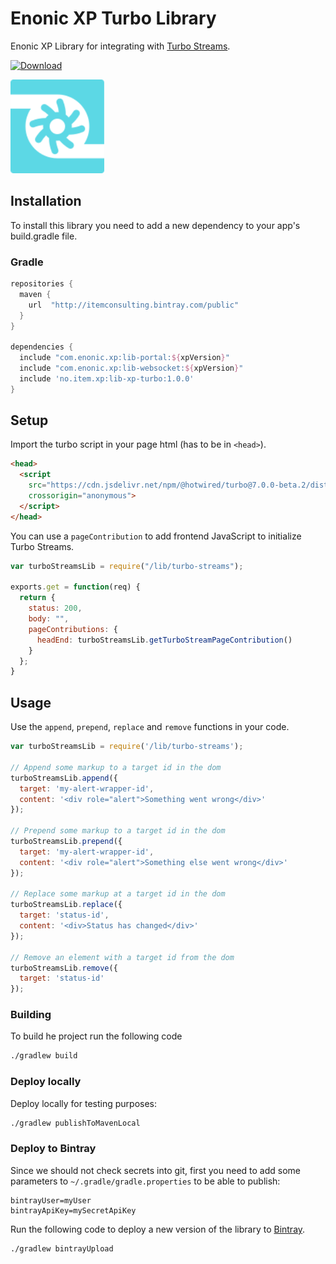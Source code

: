 # Enonic XP Turbo Library

Enonic XP Library for integrating with [Turbo Streams](https://turbo.hotwire.dev/reference/streams).

[ ![Download](https://api.bintray.com/packages/itemconsulting/public/no.item.xp.lib-xp-turbo/images/download.svg?version=1.0.0) ](https://bintray.com/itemconsulting/public/no.item.xp.lib-xp-turbo/1.0.0/link)


<img src="https://github.com/ItemConsulting/lib-xp-turbo/raw/main/docs/icon.svg?sanitize=true" width="150">

## Installation

To install this library you need to add a new dependency to your app's build.gradle file.

### Gradle

```groovy
repositories {
  maven {
    url  "http://itemconsulting.bintray.com/public"
  }
}

dependencies {
  include "com.enonic.xp:lib-portal:${xpVersion}"
  include "com.enonic.xp:lib-websocket:${xpVersion}"
  include 'no.item.xp:lib-xp-turbo:1.0.0'
}
```

## Setup

Import the turbo script in your page html (has to be in `<head>`).

```html  
<head>
  <script
    src="https://cdn.jsdelivr.net/npm/@hotwired/turbo@7.0.0-beta.2/dist/turbo.es5-umd.min.js"
    crossorigin="anonymous">
  </script>
</head>
```

You can use a `pageContribution` to add frontend JavaScript to initialize Turbo Streams.

```javascript
var turboStreamsLib = require("/lib/turbo-streams");

exports.get = function(req) {
  return {
    status: 200,
    body: "",
    pageContributions: {
      headEnd: turboStreamsLib.getTurboStreamPageContribution()
    }
  };
}
```
## Usage

Use the `append`, `prepend`, `replace` and `remove` functions in your code.

```javascript
var turboStreamsLib = require('/lib/turbo-streams');

// Append some markup to a target id in the dom
turboStreamsLib.append({
  target: 'my-alert-wrapper-id', 
  content: '<div role="alert">Something went wrong</div>'
});

// Prepend some markup to a target id in the dom
turboStreamsLib.prepend({
  target: 'my-alert-wrapper-id', 
  content: '<div role="alert">Something else went wrong</div>'
});

// Replace some markup at a target id in the dom
turboStreamsLib.replace({
  target: 'status-id', 
  content: '<div>Status has changed</div>'
});

// Remove an element with a target id from the dom
turboStreamsLib.remove({
  target: 'status-id'
});
```

### Building

To build he project run the following code

```bash
./gradlew build
```

### Deploy locally

Deploy locally for testing purposes:

```bash
./gradlew publishToMavenLocal
```
### Deploy to Bintray

Since we should not check secrets into git, first you need to add some parameters to `~/.gradle/gradle.properties` to be
able to publish:

```properties
bintrayUser=myUser
bintrayApiKey=mySecretApiKey
```

Run the following code to deploy a new version of the library to [Bintray](https://bintray.com/itemconsulting).

```bash
./gradlew bintrayUpload
```
